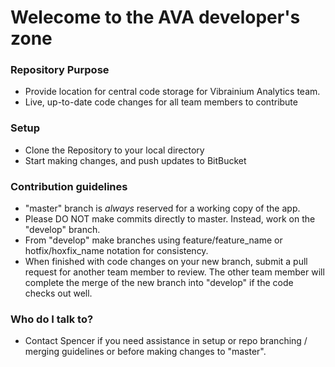 # Welecome to the AVA developer's zone #

### Repository Purpose ###

* Provide location for central code storage for Vibrainium Analytics team.
* Live, up-to-date code changes for all team members to contribute

### Setup ###

* Clone the Repository to your local directory
* Start making changes, and push updates to BitBucket

### Contribution guidelines ###

* "master" branch is *always* reserved for a working copy of the app.
* Please DO NOT make commits directly to master.  Instead, work on the "develop" branch.
* From "develop" make branches using feature/feature_name or hotfix/hoxfix_name notation for consistency.
* When finished with code changes on your new branch, submit a pull request for another team member to review.  The other team member will complete the merge of the new branch into "develop" if the code checks out well.

### Who do I talk to? ###

* Contact Spencer if you need assistance in setup or repo branching / merging guidelines or before making changes to "master".